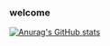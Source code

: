 ### welcome
[![Anurag's GitHub stats](https://github-readme-stats.vercel.app/api?username=Vulpes94&show_icons=true&theme=dark)](https://github.com/anuraghazra/github-readme-stats)





<!-- 내 레포지토리 pin설정-->
<!-- [![Readme Card](https://github-readme-stats.vercel.app/api/pin/?username=Vulpes94&repo=im2txt_model)](https://github.com/Vulpes94/im2txt_model) -->






